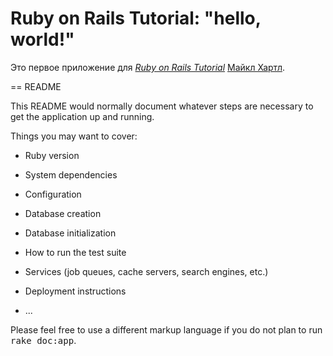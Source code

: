 # Ruby on Rails Tutorial: "hello, world!"

Это первое приложение для
[*Ruby on Rails Tutorial*](http://www.railstutorial.org/)
 [Майкл Хартл](http://www.michaelhartl.com/).
 
== README

This README would normally document whatever steps are necessary to get the
application up and running.

Things you may want to cover:

* Ruby version

* System dependencies

* Configuration

* Database creation

* Database initialization

* How to run the test suite

* Services (job queues, cache servers, search engines, etc.)

* Deployment instructions

* ...


Please feel free to use a different markup language if you do not plan to run
<tt>rake doc:app</tt>.
